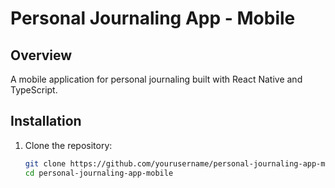 # Personal Journaling App - Mobile

## Overview
A mobile application for personal journaling built with React Native and TypeScript.

## Installation
1. Clone the repository:
   ```bash
   git clone https://github.com/yourusername/personal-journaling-app-mobile.git
   cd personal-journaling-app-mobile
